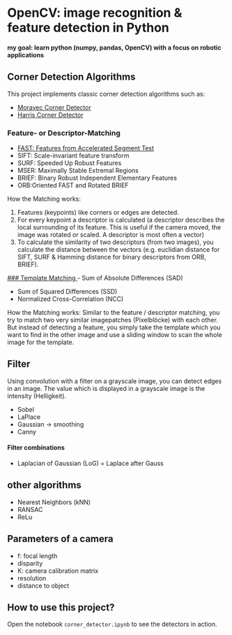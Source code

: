 # OpenCV: image recognition & feature detection in Python

#### my goal: learn python (numpy, pandas, OpenCV) with a focus on robotic applications

## Corner Detection Algorithms
This project implements classic corner detection algorithms such as:

- [Moravec Corner Detector](https://mahendrathapa.medium.com/moravec-corner-detector-5191f1c04b30)
- [Harris Corner Detector](https://docs.opencv.org/2.4/doc/tutorials/features2d/trackingmotion/harris_detector/harris_detector.html)

### Feature- or Descriptor-Matching
- [FAST: Features from Accelerated Segment Test](https://docs.opencv.org/4.x/df/d0c/tutorial_py_fast.html)
- SIFT: Scale-invariant feature transform
- SURF: Speeded Up Robust Features
- MSER: Maximally Stable Extremal Regions
- BRIEF: Binary Robust Independent Elementary Features
- ORB:Oriented FAST and Rotated BRIEF

How the Matching works:
1. Features (keypoints) like corners or edges are detected.
2. For every keypoint a descriptor is calculated (a descriptor describes the local surrounding of its feature. This is useful if the camera moved, the image was rotated or scaled. A descriptor is most often a vector)
3. To calculate the similarity of two descriptors (from two images), you calculate the distance between the vectors (e.g. euclidian distance for SIFT, SURF & Hamming distance for binary descriptors from ORB, BRIEF).

[### Template Matching
](https://docs.opencv.org/4.x/d4/dc6/tutorial_py_template_matching.html)- Sum of Absolute Differences (SAD)
- Sum of Squared Differences (SSD)
- Normalized Cross-Correlation (NCC)

How the Matching works:
Similar to the feature / descriptor matching, you try to match two very similar imagepatches (Pixelblöcke) with each other. But instead of detecting a feature, you simply take the template which you want to find in the other image and use a sliding window to scan the whole image for the template.

## Filter
Using convolution with a filter on a grayscale image, you can detect edges in an image. The value which is displayed in a grayscale image is the intensity (Helligkeit).
- Sobel
- LaPlace
- Gaussian → smoothing
- Canny

#### Filter combinations

- Laplacian of Gaussian (LoG) = Laplace after Gauss

## other algorithms
- Nearest Neighbors (kNN)
- RANSAC
- ReLu

## Parameters of a camera
- f: focal length
- disparity
- K: camera calibration matrix
- resolution
- distance to object
## How to use this project?

Open the notebook `corner_detector.ipynb` to see the detectors in action.
